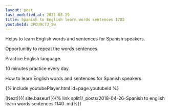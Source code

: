 ```yaml
---
layout: post
last_modified_at: 2021-03-29
title: Spanish to English learn words sentences 1702 
youtubeId: 2PCU9c7J_5w
---
```

 
 
Helps to learn English words and sentences for Spanish speakers.

Opportunitiy to repeat the words sentences. 

Practice English language. 
 
10 minutes practice every day. 
 
How to learn English words and sentences for Spanish speakers 
 
{% include youtubePlayer.html id=page.youtubeId %}
 
 
[Next]({{ site.baseurl }}{% link  split1/_posts/2018-04-26-Spanish to english learn words sentences 1140 .md%})
 
